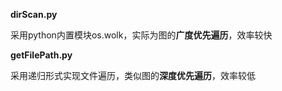 **dirScan.py**

采用python内置模块os.wolk，实际为图的**广度优先遍历**，效率较快

**getFilePath.py**

采用递归形式实现文件遍历，类似图的**深度优先遍历**，效率较低

